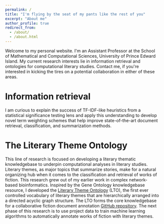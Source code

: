 ```yaml
---
permalink: /
title: "I'm flying by the seat of my pants like the rest of you"
excerpt: "About me"
author_profile: true
redirect_from: 
  - /about/
  - /about.html
---
```


Welcome to my personal website. I'm an Assistant Professor at the School of Mathematical and Computational Sciences, University of Prince Edward Island. My current research interests lie in information retrieval and ontologies for computational literary studies. Contact me, if you're interested in kicking the tires on a potential collaboration in either of these areas.

Information retrieval
======
I am curious to explain the success of TF-IDF-like heuristics from a statistical significance testing lens and apply this understanding to develop novel term weighting schemes that help improve state-of-the-art document retrieval, classification, and summarization methods.

The Literary Theme Ontology
======
This line of research is focused on developing a literary thematic knowledgebase to underpin computational analyses in literary studies. Literary themes, as major topics that summarize stories, make for a natural organizing hub when it comes to the classification and retrieval of works of fiction. This research grew out of my earlier work in complex network-based bioinformatics. Inspired by the Gene Ontology knowledgebase resource, I developed the [Literary Theme Ontology](https://www.themeontology.org/) (LTO), the first ever controlled vocabulary of literary themes that are hierarchically arranged into a directed acyclic graph structure. The LTO forms the core knowledgebase for a collaborative fiction document annotation [GitHub repository](https://github.com/theme-ontology/theming). The next phase of this research is to use project data to train machine learning algorithms to automatically annotate works of fiction with literary themes.

